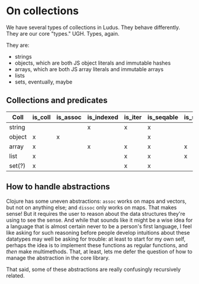 # On collections

We have several types of collections in Ludus. They behave differently. They are our core "types." UGH. Types, again.

They are:
* strings
* objects, which are both JS object literals and immutable hashes
* arrays, which are both JS array literals and immutable arrays
* lists
* sets, eventually, maybe

## Collections and predicates
| Coll   | is_coll | is_assoc | is_indexed | is_iter | is_seqable | is_sequence |
| ------ | ------- | -------- | ---------- | ------- | ---------- | ----------- |
| string |         |          | x          | x       | x          |             |
| object | x       | x        |            |         | x          |             |
| array  | x       |          | x          | x       | x          | x           |
| list   | x       |          |            | x       | x          | x           |
| set(?) | x       |          |            | x       | x          |             |

## How to handle abstractions
Clojure has some uneven abstractions: `assoc` works on maps and vectors, but not on anything else; and `dissoc` only works on maps. That makes sense! But it requires the user to reason about the data structures they're using to see the sense. And while that sounds like it might be a wise idea for a language that is almost certain never to be a person's first language, I feel like asking for such reasoning before people develop intuitions about these datatypes may well be asking for trouble: at least to start for my own self, perhaps the idea is to implement these functions as regular functions, and *then* make multimethods. That, at least, lets me defer the question of how to manage the abstraction in the core library.

That said, some of these abstractions are really confusingly recursively related.

